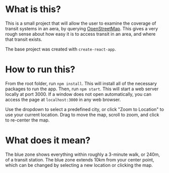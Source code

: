 # What is this?

This is a small project that will allow the user to examine the coverage of transit systems in an aera, by querying [OpenStreetMap](https://www.openstreetmap.org). This gives a very rough sense about how easy it is to access transit in an area, and where that transit exists.

The base project was created with `create-react-app`.

# How to run this?

From the root folder, run `npm install`. This will install all of the necessary packages to run the app. Then, run `npm start`. This will start a web server locally at port 3000. If a window does not open automatically, you can access the page at `localhost:3000` in any web browser.

Use the dropdown to select a predefined city, or click "Zoom to Location" to use your current location. Drag to move the map, scroll to zoom, and click to re-center the map.

# What does it mean?

The blue zone shows everything within roughly a 3-minute walk, or 240m, of a transit station. The blue zone extends 10km from your center point, which can be changed by selecting a new location or clicking the map.
